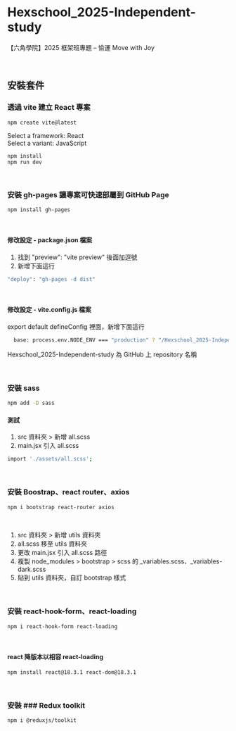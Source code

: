 # Hexschool_2025-Independent-study

【六角學院】2025 框架班專題 – 愉運 Move with Joy

<br>

## 安裝套件

### 透過 vite 建立 React 專案

```
npm create vite@latest
```

Select a framework: React <br>
Select a variant: JavaScript

```
npm install
npm run dev
```

<br>

### 安裝 gh-pages 讓專案可快速部屬到 GitHub Page

```bash
npm install gh-pages
```

<br>

#### 修改設定 - package.json 檔案

1. 找到 "preview": "vite preview" 後面加逗號
2. 新增下面這行

```bash
"deploy": "gh-pages -d dist"
```

<br>

#### 修改設定 - vite.config.js 檔案

export default defineConfig 裡面，新增下面這行

```bash
  base: process.env.NODE_ENV === "production" ? "/Hexschool_2025-Independent-study/" : "/",
```

Hexschool_2025-Independent-study 為 GitHub 上 repository 名稱

<br>

### 安裝 sass

```bash
npm add -D sass
```

#### 測試

1. src 資料夾 > 新增 all.scss
2. main.jsx 引入 all.scss

```bash
import './assets/all.scss';
```

<br>

### 安裝 Boostrap、react router、axios

```bash
npm i bootstrap react-router axios
```

<br>

1. src 資料夾 > 新增 utils 資料夾
2. all.scss 移至 utils 資料夾
3. 更改 main.jsx 引入 all.scss 路徑
4. 複製 node_modules > bootstrap > scss 的 \_variables.scss、\_variables-dark.scss
5. 貼到 utils 資料夾，自訂 bootstrap 樣式

<br>

### 安裝 react-hook-form、react-loading

```bash
npm i react-hook-form react-loading
```

<br>

#### react 降版本以相容 react-loading

```bash
npm install react@18.3.1 react-dom@18.3.1
```

<br>

### 安裝 ### Redux toolkit

```bash
npm i @reduxjs/toolkit
```
